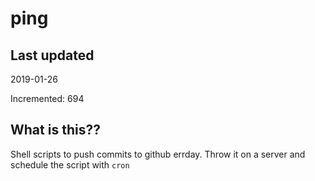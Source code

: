 # ping

## Last updated
2019-01-26

Incremented: 694

## What is this??
Shell scripts to push commits to github errday. Throw it on a server and schedule the script with `cron`
